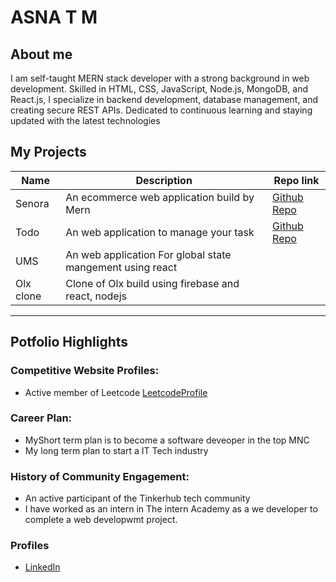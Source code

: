 # ASNA T M  
## About me  
I am self-taught MERN stack developer with a strong background in web development. Skilled in HTML, CSS, JavaScript, Node.js, MongoDB, and React.js, I specialize in backend development, database management, and creating secure REST APIs. Dedicated to continuous learning and staying updated with the latest technologies   

## My Projects

| Name         | Description                                               | Repo link                                       |
|--------------|-----------------------------------------------------------|-------------------------------------------------|
| Senora       | An ecommerce web application build by Mern                |[Github Repo](https://github.com/Asna1408/Senora)|
| Todo         | An web application to manage your task                    | [Github Repo](https://github.com/Asna1408/todo) |                                     
| UMS          | An web application For global state mangement using react |                                                 |
| Olx clone    | Clone of Olx build using firebase and react, nodejs       |                                                 |
         
---

## Potfolio Highlights

### Competitive Website Profiles:
- Active member of Leetcode [LeetcodeProfile](https://leetcode.com/u/asna_majeed/)

### Career Plan:
- MyShort term plan is to become a software deveoper in the top MNC
- My long term plan to start a IT Tech industry
  
### History of Community Engagement:
-  An active participant of the Tinkerhub tech community
-  I have worked as an intern in The intern Academy as a we developer to complete a web developwmt project.

### Profiles
- [LinkedIn](https://www.linkedin.com/in/asna-majeed-28a5ba214/)










